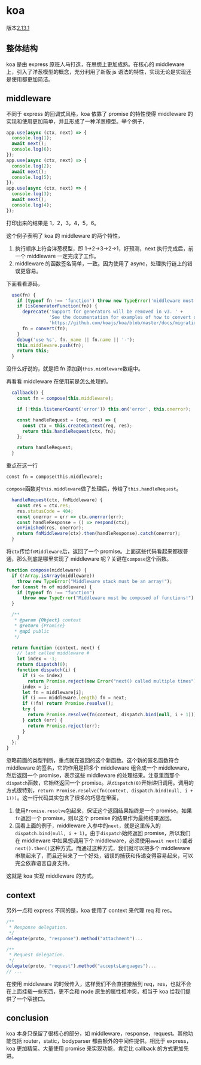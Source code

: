 # koa

版本[2.13.1](https://github.com/koajs/koa/tree/2.13.1)

## 整体结构

koa 是由 express 原班人马打造，在思想上更加成熟。在核心的 middleware 上，引入了洋葱模型的概念，充分利用了新版 js 语法的特性，实现无论是实现还是使用都更加简洁。

## middleware

不同于 express 的回调式风格，koa 依靠了 promise 的特性使得 middleware 的实现和使用更加简单，并且形成了一种洋葱模型。举个例子，

```js
app.use(async (ctx, next) => {
  console.log(1);
  await next();
  console.log(6);
});
app.use(async (ctx, next) => {
  console.log(2);
  await next();
  console.log(5);
});
app.use(async (ctx, next) => {
  console.log(3);
  await next();
  console.log(4);
});
```

打印出来的结果是 1，2，3，4，5，6。

这个例子表明了 koa 的 middleware 的两个特性，

1. 执行顺序上符合洋葱模型，即 1->2->3->2->1，好预测，next 执行完成后，前一个 middleware 一定完成了工作。
2. middleware 的函数签名简单，一致。因为使用了 async，处理执行链上的错误更容易。

下面看看源码，

```js
  use(fn) {
    if (typeof fn !== 'function') throw new TypeError('middleware must be a function!');
    if (isGeneratorFunction(fn)) {
      deprecate('Support for generators will be removed in v3. ' +
                'See the documentation for examples of how to convert old middleware ' +
                'https://github.com/koajs/koa/blob/master/docs/migration.md');
      fn = convert(fn);
    }
    debug('use %s', fn._name || fn.name || '-');
    this.middleware.push(fn);
    return this;
  }
```

没什么好说的，就是把 fn 添加到`this.middleware`数组中。

再看看 middleware 在使用前是怎么处理的。

```js
  callback() {
    const fn = compose(this.middleware);

    if (!this.listenerCount('error')) this.on('error', this.onerror);

    const handleRequest = (req, res) => {
      const ctx = this.createContext(req, res);
      return this.handleRequest(ctx, fn);
    };

    return handleRequest;
  }
```

重点在这一行

`const fn = compose(this.middleware);`

`compose`函数对`this.middleware`做了处理后，传给了`this.handleRequest`。

```js
  handleRequest(ctx, fnMiddleware) {
    const res = ctx.res;
    res.statusCode = 404;
    const onerror = err => ctx.onerror(err);
    const handleResponse = () => respond(ctx);
    onFinished(res, onerror);
    return fnMiddleware(ctx).then(handleResponse).catch(onerror);
  }
```

将`ctx`传给`fnMiddleware`后，返回了一个 promise。上面这些代码看起来都很普通，那么到底是哪里实现了 middleware 呢？关键在`compose`这个函数。

```js
function compose(middleware) {
  if (!Array.isArray(middleware))
    throw new TypeError("Middleware stack must be an array!");
  for (const fn of middleware) {
    if (typeof fn !== "function")
      throw new TypeError("Middleware must be composed of functions!");
  }

  /**
   * @param {Object} context
   * @return {Promise}
   * @api public
   */

  return function (context, next) {
    // last called middleware #
    let index = -1;
    return dispatch(0);
    function dispatch(i) {
      if (i <= index)
        return Promise.reject(new Error("next() called multiple times"));
      index = i;
      let fn = middleware[i];
      if (i === middleware.length) fn = next;
      if (!fn) return Promise.resolve();
      try {
        return Promise.resolve(fn(context, dispatch.bind(null, i + 1)));
      } catch (err) {
        return Promise.reject(err);
      }
    }
  };
}
```

忽略前面的类型判断，重点就在返回的这个新函数。这个新的匿名函数符合 middleware 的签名，它的作用是把多个 middleware 组合成一个 middleware，然后返回一个 promise，表示这些 middleware 的处理结果。注意里面那个`dispatch`函数，它始终返回一个 promise。从`dispatch(0)`开始递归调用。调用的方式很特别，`return Promise.resolve(fn(context, dispatch.bind(null, i + 1)))`。这一行代码其实包含了很多的巧思在里面，

1. 使用`Promise.resolve`包起来，保证这个返回结果始终是一个 promise。如果`fn`返回一个 promise，则以这个 promise 的结果作为最终结果返回。
2. 回看上面的例子，middleware 入参中的`next`，就是这里传入的`dispatch.bind(null, i + 1)`。由于`dispatch`始终返回 promise，所以我们在 middleware 中如果想调用下个 middleware，必须使用`await next()`或者`next().then()`这种方式。而通过这种方式，我们就可以把多个 middleware 串联起来了，而且还带来了一个好处，错误的捕获和传递变得容易起来，可以完全依靠语言自身支持。

这就是 koa 实现 middleware 的方式。

## context

另外一点和 express 不同的是，koa 使用了 context 来代理 req 和 res。

```js
/**
 * Response delegation.
 */
delegate(proto, "response").method("attachment")...

/**
 * Request delegation.
 */
delegate(proto, "request").method("acceptsLanguages")...
// ...
```

在使用 middleware 的时候传入，这样我们不会直接接触到 req，res，也就不会在上面挂载一些东西，更不会和 node 原生的属性相冲突，相当于 koa 给我们提供了一个窄接口。

## conclusion

koa 本身只保留了很核心的部分，如 middleware，response，request。其他功能包括 router，static，bodyparser 都由额外的中间件提供。相比于 express，koa 更加精简。大量使用 promise 来实现功能，肯定比 callback 的方式更加先进。
